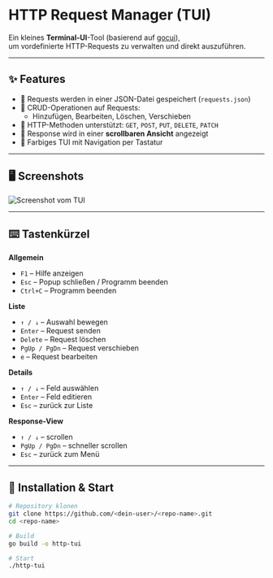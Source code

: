 # HTTP Request Manager (TUI)

Ein kleines **Terminal-UI**-Tool (basierend auf [gocui](https://github.com/jroimartin/gocui)),  
um vordefinierte HTTP-Requests zu verwalten und direkt auszuführen.

---

## ✨ Features

- 📂 Requests werden in einer JSON-Datei gespeichert (`requests.json`)
- 📝 CRUD-Operationen auf Requests:
  - Hinzufügen, Bearbeiten, Löschen, Verschieben
- 📡 HTTP-Methoden unterstützt: `GET`, `POST`, `PUT`, `DELETE`, `PATCH`
- 📜 Response wird in einer **scrollbaren Ansicht** angezeigt
- 🎨 Farbiges TUI mit Navigation per Tastatur

---

## 🖥️ Screenshots

![Screenshot vom TUI](assets/screenshot.png)


---

## ⌨️ Tastenkürzel

**Allgemein**
- `F1` – Hilfe anzeigen
- `Esc` – Popup schließen / Programm beenden
- `Ctrl+C` – Programm beenden

**Liste**
- `↑ / ↓` – Auswahl bewegen
- `Enter` – Request senden
- `Delete` – Request löschen
- `PgUp / PgDn` – Request verschieben
- `e` – Request bearbeiten

**Details**
- `↑ / ↓` – Feld auswählen
- `Enter` – Feld editieren
- `Esc` – zurück zur Liste

**Response-View**
- `↑ / ↓` – scrollen
- `PgUp / PgDn` – schneller scrollen
- `Esc` – zurück zum Menü

---

## 🚀 Installation & Start

```bash
# Repository klonen
git clone https://github.com/<dein-user>/<repo-name>.git
cd <repo-name>

# Build
go build -o http-tui

# Start
./http-tui
